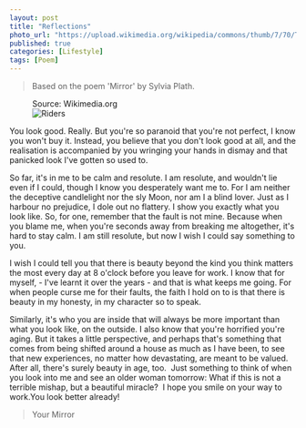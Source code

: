 ```yaml
---
layout: post
title: "Reflections"
photo_url: "https://upload.wikimedia.org/wikipedia/commons/thumb/7/70/Two_equestrian_riders,_girls_on_horseback,_in_low_tide_reflections_on_serene_Morro_Strand_State_Beach.jpg/640px-Two_equestrian_riders,_girls_on_horseback,_in_low_tide_reflections_on_serene_Morro_Strand_State_Beach.jpg"
published: true
categories: [Lifestyle]
tags: [Poem]
---
```

>Based on the poem 'Mirror' by Sylvia Plath.

<figure>
    <figcaption>Source: Wikimedia.org</figcaption>
    <img src='https://upload.wikimedia.org/wikipedia/commons/thumb/7/70/Two_equestrian_riders,_girls_on_horseback,_in_low_tide_reflections_on_serene_Morro_Strand_State_Beach.jpg/640px-Two_equestrian_riders,_girls_on_horseback,_in_low_tide_reflections_on_serene_Morro_Strand_State_Beach.jpg' alt='Riders' />
</figure>

You look good. Really. But you're so paranoid that you're not perfect, I know you won't buy it. Instead, you believe that you don't look good at all, and the realisation is accompanied by you wringing your hands in dismay and that panicked look I've gotten so used to. 

So far, it's in me to be calm and resolute. I am resolute, and wouldn't lie even if I could, though I know you desperately want me to. For I am neither the deceptive candlelight nor the sly Moon, nor am I a blind lover. Just as I harbour no prejudice, I dole out no flattery. I show you exactly what you look like. So, for one, remember that the fault is not mine. Because when you blame me, when you're seconds away from breaking me altogether, it's hard to stay calm. I am still resolute, but now I wish I could say something to you. 

I wish I could tell you that there is beauty beyond the kind you think matters the most every day at 8 o'clock before you leave for work. I know that for myself, - I've learnt it over the years - and that is what keeps me going. For when people curse me for their faults, the faith I hold on to is that there is beauty in my honesty, in my character so to speak.

Similarly, it's who you are inside that will always be more important than what you look like, on the outside. I also know that you're horrified you're aging. But it takes a little perspective, and perhaps that's something that comes from being shifted around a house as much as I have been, to see that new experiences, no matter how devastating, are meant to be valued. After all, there's surely beauty in age, too. 
Just something to think of when you look into me and see an older woman tomorrow: What if this is not a terrible mishap, but a beautiful miracle? 
I hope you smile on your way to work.You look better already!

>Your Mirror

